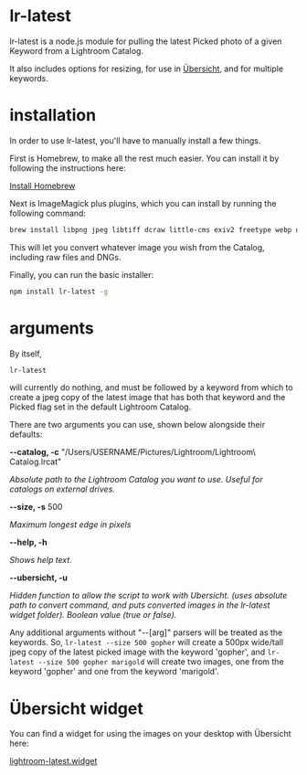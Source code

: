 lr-latest
=========

lr-latest is a node.js module for pulling the latest Picked photo of a given Keyword from a Lightroom Catalog.

It also includes options for resizing, for use in [Übersicht](http://tracesof.net/uebersicht/), and for multiple keywords.

installation
============

In order to use lr-latest, you'll have to manually install a few things.

First is Homebrew, to make all the rest much easier.  You can install it by following the instructions here:

[Install Homebrew](http://brew.sh/)

Next is ImageMagick plus plugins, which you can install by running the following command:

````bash
brew install libpng jpeg libtiff dcraw little-cms exiv2 freetype webp ufraw --with-exiv2 imagemagick --with-webp
````

This will let you convert whatever image you wish from the Catalog, including raw files and DNGs.

Finally, you can run the basic installer:

````bash
npm install lr-latest -g
````

arguments
=========

By itself,

````bash
lr-latest
````

will currently do nothing, and must be followed by a keyword from which to create a jpeg copy of the latest image that has both that keyword and the Picked flag set in the default Lightroom Catalog.

There are two arguments you can use, shown below alongside their defaults:

**--catalog, -c** "/Users/USERNAME/Pictures/Lightroom/Lightroom\ Catalog.lrcat"

*Absolute path to the Lightroom Catalog you want to use.  Useful for catalogs on external drives.*

**--size, -s** 500

*Maximum longest edge in pixels*

**--help, -h**

*Shows help text.*

**--ubersicht, -u**

*Hidden function to allow the script to work with Ubersicht.  (uses absolute path to convert command, and puts converted images in the lr-latest widget folder).  Boolean value (true or false).*

Any additional arguments without "--[arg]" parsers will be treated as the keywords.  So, `lr-latest --size 500 gopher` will create a 500px wide/tall jpeg copy of the latest picked image with the keyword 'gopher', and `lr-latest --size 500 gopher marigold` will create two images, one from the keyword 'gopher' and one from the keyword 'marigold'.

Übersicht widget
================

You can find a widget for using the images on your desktop with Übersicht here:

[lightroom-latest.widget](https://github.com/evanfuture/lightroom-latest.widget)
